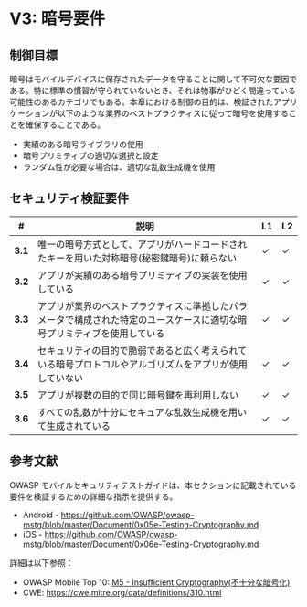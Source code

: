# V3: 暗号要件

## 制御目標

暗号はモバイルデバイスに保存されたデータを守ることに関して不可欠な要因である。特に標準の慣習が守られていないとき、それは物事がひどく間違っている可能性のあるカテゴリでもある。本章における制御の目的は、検証されたアプリケーションが以下のような業界のベストプラクティスに従って暗号を使用することを確保することである。

- 実績のある暗号ライブラリの使用
- 暗号プリミティブの適切な選択と設定
- ランダム性が必要な場合は、適切な乱数生成機を使用

## セキュリティ検証要件

| # | 説明 | L1 | L2 |
| --- | --- | --- | --- |
| **3.1** | 唯一の暗号方式として、アプリがハードコードされたキーを用いた対称暗号(秘密鍵暗号)に頼らない | ✓ | ✓ |
| **3.2** | アプリが実績のある暗号プリミティブの実装を使用している | ✓ | ✓ |
| **3.3** | アプリが業界のベストプラクティスに準拠したパラメータで構成された特定のユースケースに適切な暗号プリミティブを使用している | ✓ | ✓ |
| **3.4** | セキュリティの目的で脆弱であると広く考えられている暗号プロトコルやアルゴリズムをアプリが使用していない | ✓ | ✓ |
| **3.5** | アプリが複数の目的で同じ暗号鍵を再利用しない | ✓ | ✓ |
| **3.6** | すべての乱数が十分にセキュアな乱数生成機を用いて生成されている | ✓ | ✓ |

## 参考文献

OWASP モバイルセキュリティテストガイドは、本セクションに記載されている要件を検証するための詳細な指示を提供する。

- Android - https://github.com/OWASP/owasp-mstg/blob/master/Document/0x05e-Testing-Cryptography.md
- iOS - https://github.com/OWASP/owasp-mstg/blob/master/Document/0x06e-Testing-Cryptography.md

詳細は以下参照：

- OWASP Mobile Top 10: [M5 - Insufficient Cryptography(不十分な暗号化)](https://www.owasp.org/index.php/Mobile_Top_10_2016-M5-Insufficient_Cryptography)
- CWE: https://cwe.mitre.org/data/definitions/310.html

